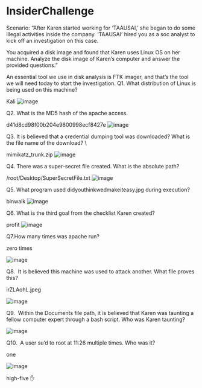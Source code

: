 # InsiderChallenge
Scenario:
“After Karen started working for ‘TAAUSAI,’ she began to do some illegal activities inside the company. ‘TAAUSAI’ hired you as a soc analyst to kick off an investigation on this case.

You acquired a disk image and found that Karen uses Linux OS on her machine. Analyze the disk image of Karen’s computer and answer the provided questions.”

An essential tool we use in disk analysis is FTK imager, and that’s the tool we will need today to start the investigation.
Q1. What distribution of Linux is being used on this machine?

Kali
![image](https://github.com/pulgamvinay/InsiderChallenge/assets/100342550/0f1e3c8a-5119-44b8-bc84-473541c4cb83)

Q2. What is the MD5 hash of the apache access.

d41d8cd98f00b204e9800998ecf8427e
![image](https://github.com/pulgamvinay/InsiderChallenge/assets/100342550/ba990c0c-0081-4b4b-8dc2-876e0261d175)

Q3. It is believed that a credential dumping tool was downloaded? What is the file name of the download? \

mimikatz_trunk.zip
![image](https://github.com/pulgamvinay/InsiderChallenge/assets/100342550/d202b5c7-e57b-4048-8f5b-3b9744bd0cde)


Q4. There was a super-secret file created. What is the absolute path?

/root/Desktop/SuperSecretFile.txt
![image](https://github.com/pulgamvinay/InsiderChallenge/assets/100342550/6cc57255-f520-4881-8d05-bd11b1a0a6e9)

Q5. What program used didyouthinkwedmakeiteasy.jpg during execution?

binwalk
![image](https://github.com/pulgamvinay/InsiderChallenge/assets/100342550/9a8af6dd-4a01-48da-8cb2-89dd618e15de)


Q6. What is the third goal from the checklist Karen created?

profit
![image](https://github.com/pulgamvinay/InsiderChallenge/assets/100342550/30933cd0-0a98-4f44-b5a2-85357b1e73a8)

 Q7.How many times was apache run?
 
 zero times

 ![image](https://github.com/pulgamvinay/InsiderChallenge/assets/100342550/8fe06faa-7d1f-45ef-b3bd-64cab7ae2123)

Q8.  It is believed this machine was used to attack another. What file proves this?

irZLAohL.jpeg

![image](https://github.com/pulgamvinay/InsiderChallenge/assets/100342550/f99aef42-215c-4b26-85d0-d6e5ba56a902)


Q9.  Within the Documents file path, it is believed that Karen was taunting a fellow computer expert through a bash script. Who was Karen taunting?

![image](https://github.com/pulgamvinay/InsiderChallenge/assets/100342550/e34b4228-3393-46cd-8855-3bae20e7a1b4)


Q10.  A user su’d to root at 11:26 multiple times. Who was it?

one

![image](https://github.com/pulgamvinay/InsiderChallenge/assets/100342550/70ff9342-73e5-4820-be56-954d8fa61b62)

high-five ✋


